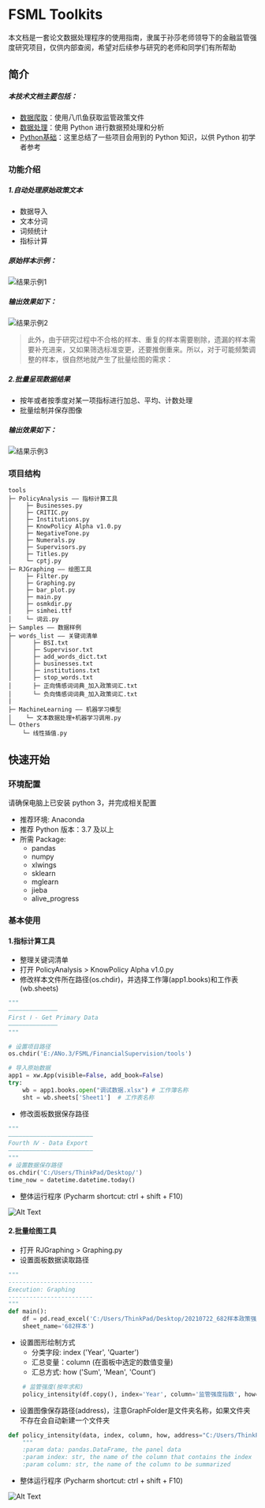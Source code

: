 # FSML Toolkits

本文档是一套论文数据处理程序的使用指南，隶属于孙莎老师领导下的金融监管强度研究项目，仅供内部查阅，希望对后续参与研究的老师和同学们有所帮助

## 简介

##### 本技术文档主要包括：
- [数据爬取](数据爬取.html)：使用八爪鱼获取监管政策文件
- [数据处理](数据处理.md)：使用 Python 进行数据预处理和分析
- [Python基础](Python.md)：这里总结了一些项目会用到的 Python 知识，以供 Python 初学者参考

### 功能介绍
##### 1.自动处理原始政策文本
- 数据导入
- 文本分词
- 词频统计
- 指标计算

##### 原始样本示例：
![结果示例1](原始样本示例.jpg)

##### 输出效果如下：
![结果示例2](面板数据示例.jpg)

> 此外，由于研究过程中不合格的样本、重复的样本需要剔除，遗漏的样本需要补充进来，又如果筛选标准变更，还要推倒重来。所以，对于可能频繁调整的样本，很自然地就产生了批量绘图的需求：

##### 2.批量呈现数据结果
- 按年或者按季度对某一项指标进行加总、平均、计数处理
- 批量绘制并保存图像

##### 输出效果如下：
![结果示例3](批量绘图示例.png)

### 项目结构
```text
tools
├─ PolicyAnalysis —— 指标计算工具
│    ├─ Businesses.py
│    ├─ CRITIC.py
│    ├─ Institutions.py
│    ├─ KnowPolicy Alpha v1.0.py
│    ├─ NegativeTone.py
│    ├─ Numerals.py
│    ├─ Supervisors.py
│    ├─ Titles.py
│    └─ cptj.py
├─ RJGraphing —— 绘图工具
│    ├─ Filter.py
│    ├─ Graphing.py
│    ├─ bar_plot.py
│    ├─ main.py
│    ├─ osmkdir.py
│    ├─ simhei.ttf
│    └─ 词云.py
├─ Samples —— 数据样例
├─ words_list —— 关键词清单
│      ├─ BSI.txt
│      ├─ Supervisor.txt
│      ├─ add_words_dict.txt
│      ├─ businesses.txt
│      ├─ institutions.txt
│      ├─ stop_words.txt
│      ├─ 正向情感词词典_加入政策词汇.txt
│      └─ 负向情感词词典_加入政策词汇.txt
|
├─ MachineLearning —— 机器学习模型
│    └─ 文本数据处理+机器学习调用.py
└─ Others
    └─ 线性插值.py
```


## 快速开始

### 环境配置
请确保电脑上已安装 python 3，并完成相关配置
- 推荐环境: Anaconda
- 推荐 Python 版本：3.7 及以上
- 所需 Package:
    - pandas
    - numpy
    - xlwings
    - sklearn
    - mglearn
    - jieba
    - alive_progress

### 基本使用
#### 1.指标计算工具
- 整理关键词清单
- 打开 PolicyAnalysis > KnowPolicy Alpha v1.0.py
- 修改样本文件所在路径(os.chdir)，并选择工作簿(app1.books)和工作表(wb.sheets)

```python
"""
——————————————
First Ⅰ - Get Primary Data
——————————————
"""

# 设置项目路径
os.chdir('E:/ANo.3/FSML/FinancialSupervision/tools')

# 导入原始数据
app1 = xw.App(visible=False, add_book=False)
try:
    wb = app1.books.open("调试数据.xlsx") # 工作簿名称
    sht = wb.sheets['Sheet1']  # 工作表名称
```

- 修改面板数据保存路径

```python
"""
————————————————————————
Fourth Ⅳ - Data Export
————————————————————————
"""
# 设置数据保存路径
os.chdir('C:/Users/ThinkPad/Desktop/')
time_now = datetime.datetime.today()

```

- 整体运行程序 (Pycharm shortcut: ctrl + shift + F10)

![Alt Text](运行指标计算工具.gif)

#### 2.批量绘图工具
- 打开 RJGraphing > Graphing.py
- 设置面板数据读取路径


```python
"""
------------------------
Execution: Graphing
------------------------
"""
def main():
    df = pd.read_excel('C:/Users/ThinkPad/Desktop/20210722_682样本政策强度.xlsx', 
    sheet_name='682样本')
```

- 设置图形绘制方式
    - 分类字段: index ('Year', 'Quarter')
    - 汇总变量：column (在面板中选定的数值变量)
    - 汇总方式: how ('Sum', 'Mean', 'Count')

```python
    # 监管强度(按年求和)
    policy_intensity(df.copy(), index='Year', column='监管强度指数', how='Sum')
```

- 设置图像保存路径(address)，注意GraphFolder是文件夹名称，如果文件夹不存在会自动新建一个文件夹

```python
def policy_intensity(data, index, column, how, address="C:/Users/ThinkPad/Desktop/GraphFolder"):
    """
    :param data: pandas.DataFrame, the panel data
    :param index: str, the name of the column that contains the index
    :param column: str, the name of the column to be summarized
```
- 整体运行程序 (Pycharm shortcut: ctrl + shift + F10)

![Alt Text](运行批量绘图程序.gif)







